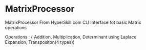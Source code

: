 # MatrixProcessor
MatrixProcessor From HyperSkill.com
CLI Interface fot basic Matrix operations

Operations : { Addition, Multiplication, Determinant using Laplace Expansion, Transpositon(4 types))
